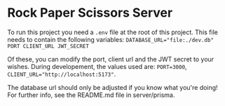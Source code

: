 # Rock Paper Scissors Server

To run this project you need a ``.env`` file at the root of this project.
This file needs to contain the following variables:
``
DATABASE_URL="file:./dev.db"
PORT
CLIENT_URL
JWT_SECRET
``

Of these, you can modify the port, client url and the JWT secret to your wishes. During developement, the values used are: ``PORT=3000``, ``CLIENT_URL="http://localhost:5173"``.

The database url should only be adjusted if you know what you're doing! For further info, see the README.md file in server/prisma.

